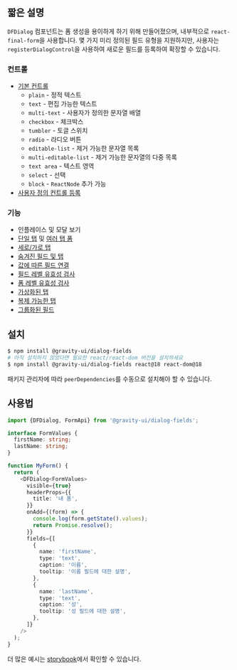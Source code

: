 ## 짧은 설명

`DFDialog` 컴포넌트는 폼 생성을 용이하게 하기 위해 만들어졌으며, 내부적으로 `react-final-form`을 사용합니다.
몇 가지 미리 정의된 필드 유형을 지원하지만, 사용자는 `registerDialogControl`을 사용하여 새로운 필드를 등록하여 확장할 수 있습니다.

### 컨트롤

- [기본 컨트롤](https://preview.yandexcloud.dev/dialog-fields/?path=/story/demo-00-base-controls)
  - `plain` - 정적 텍스트
  - `text` - 편집 가능한 텍스트
  - `multi-text` - 사용자가 정의한 문자열 배열
  - `checkbox` - 체크박스
  - `tumbler` - 토글 스위치
  - `radio` - 라디오 버튼
  - `editable-list` - 제거 가능한 문자열 목록
  - `multi-editable-list` - 제거 가능한 문자열의 다중 목록
  - `text area` - 텍스트 영역
  - `select` - 선택
  - `block` - `ReactNode` 추가 가능
- [사용자 정의 컨트롤 등록](https://preview.yandexcloud.dev/dialog-fields/?path=/story/tutorials-custom-control-registration)

### 기능

- 인플레이스 및 모달 보기
- [단일 탭](https://preview.yandexcloud.dev/dialog-fields/?path=/story/demo-01-one-tab) 및 [여러 탭 폼](https://preview.yandexcloud.dev/dialog-fields/?path=/story/demo-02-several-tab--horizontal-tabs)
- [세로/가로 탭](https://preview.yandexcloud.dev/dialog-fields/?path=/story/demo-02-several-tab)
- [숨겨진 필드 및 탭](https://preview.yandexcloud.dev/dialog-fields/?path=/story/demo-04-visibility-condition)
- [값에 따른 필드 연결](https://preview.yandexcloud.dev/dialog-fields/?path=/story/demo-05-extras-and-linked-fields)
- [필드 레벨 유효성 검사](https://preview.yandexcloud.dev/dialog-fields/?path=/story/demo-06-field-validators)
- [폼 레벨 유효성 검사](https://preview.yandexcloud.dev/dialog-fields/?path=/story/demo-07-form-validation)
- [가상화된 탭](https://preview.yandexcloud.dev/dialog-fields/?path=/story/demo-08-virtualized-tabs)
- [복제 가능한 탭](https://preview.yandexcloud.dev/dialog-fields/?path=/story/demo-08-cloneable-tabs-)
- [그룹화된 필드](https://preview.yandexcloud.dev/dialog-fields/?path=/story/demo-03-sections)

## 설치

```bash
$ npm install @gravity-ui/dialog-fields
# 아직 설치하지 않았다면 필요한 react/react-dom 버전을 설치하세요
$ npm install @gravity-ui/dialog-fields react@18 react-dom@18
```

패키지 관리자에 따라 `peerDependencies`를 수동으로 설치해야 할 수 있습니다.

## 사용법

```ts
import {DFDialog, FormApi} from '@gravity-ui/dialog-fields';

interface FormValues {
  firstName: string;
  lastName: string;
}

function MyForm() {
  return (
    <DFDialog<FormValues>
      visible={true}
      headerProps={{
        title: '내 폼',
      }}
      onAdd={(form) => {
        console.log(form.getState().values);
        return Promise.resolve();
      }}
      fields={[
        {
          name: 'firstName',
          type: 'text',
          caption: '이름',
          tooltip: '이름 필드에 대한 설명',
        },
        {
          name: 'lastName',
          type: 'text',
          caption: '성',
          tooltip: '성 필드에 대한 설명',
        },
      ]}
    />
  );
}
```

더 많은 예시는 [storybook](https://preview.yandexcloud.dev/dialog-fields)에서 확인할 수 있습니다.